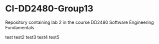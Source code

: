 # CI-DD2480-Group13
Repository containing lab 2 in the course DD2480 Software Engineering Fundamentals

test
test2
test3
test4
test5
